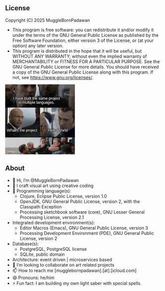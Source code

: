 ## License
Copyright (C) 2025 MuggleBornPadawan
- This program is free software: you can redistribute it and/or modify it under the terms of the GNU General Public License as published by the Free Software Foundation, either version 3 of the License, or (at your option) any later version.
- This program is distributed in the hope that it will be useful, but WITHOUT ANY WARRANTY; without even the implied warranty of MERCHANTABILITY or FITNESS FOR A PARTICULAR PURPOSE. See the GNU General Public License for more details. You should have received a copy of the GNU General Public License along with this program. If not, see <https://www.gnu.org/licenses/>.

![hello world](https://github.com/MuggleBornPadawan/MuggleBornPadawan/blob/main/x-hello-world.jpeg "hello world")

## About
- 👋 Hi, I’m @MuggleBornPadawan
- 👀 I craft visual art using creative coding
- 🌱 Programming language(s):
  - Clojure, Eclipse Public License, version 1.0
  - OpenJDK, GNU General Public License, version 2, with the Classpath Exception 
  - Processing sketchbook software (core), GNU Lesser General Processing License, version 2.1
- Integrated development environment(s):
  - Editor Macros (Emacs), GNU General Public License, version 3
  - Processing Development Environment (PDE), GNU General Public License, version 2 
- Database(s):
  - PostgreSQL, PostgreSQL license 
  - SQLite, public domain
- Architecture: event driven | microservices based
- 💞️ I’m looking to collaborate on art related projects
- 📫 How to reach me [mugglebornpadawan].[at].[icloud.com]
- 😄 Pronouns: he/him
- ⚡ Fun fact: I am building my own light saber with special spells

<eof> 